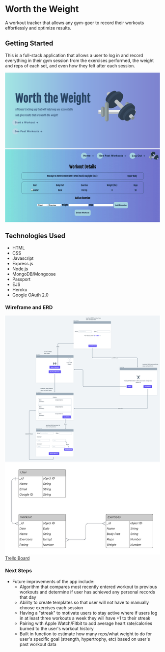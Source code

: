 # Worth the Weight
A workout tracker that allows any gym-goer to record their workouts effortlessly and optimize results. 

## Getting Started
This is a full-stack application that allows a user to log in and record everything in their gym session from the exercises performed, the weight and reps of each set, and even how they felt after each session. 

![home](images/home-page.png)
![demonstration](images/demonstration.gif)

## Technologies Used
* HTML
* CSS
* Javascript
* Express.js
* Node.js
* MongoDB/Mongoose
* Passport
* EJS
* Heroku
* Google OAuth 2.0

### Wireframe and ERD
![wireframe](images/wireframe.png)
![ERD](images/ERD.png)  
[Trello Board](https://trello.com/b/aWRCYKNC/gym-tracker)

### Next Steps
* Future improvements of the app include:
    * Algorithm that compares most recently entered workout to previous workouts and determine if user has achieved any personal records that day
    * Ability to create templates so that user will not have to manually choose exercises each session
    * Having a "streak" to motivate users to stay active where if users log in at least three workouts a week they will have +1 to their streak
    * Pairing with Apple Watch/Fitbit to add average heart rate/calories burned to the user's workout history
    * Built in function to estimate how many reps/what weight to do for user's specific goal (strength, hypertrophy, etc) based on user's past workout data

